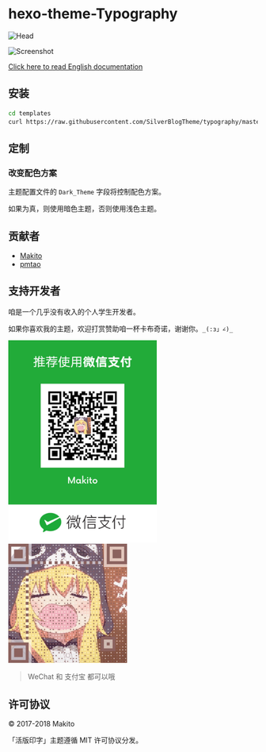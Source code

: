 hexo-theme-Typography
======

![Head](https://github.com/SumiMakito/hexo-theme-typography/blob/master/_art/head.png?raw=true)

![Screenshot](https://github.com/SumiMakito/hexo-theme-typography/blob/master/_art/screenshot.png?raw=true)

[Click here to read English documentation](https://github.com/silverblogtheme/typography/blob/master/README.md)

## 安装

```bash
cd templates
curl https://raw.githubusercontent.com/SilverBlogTheme/typography/master/install.sh | bash
```

## 定制

### 改变配色方案

主题配置文件的 `Dark_Theme` 字段将控制配色方案。

如果为真，则使用暗色主题，否则使用浅色主题。

## 贡献者

- [Makito](https://github.com/SumiMakito)
- [pmtao](https://github.com/pmtao)

## 支持开发者

咱是一个几乎没有收入的个人学生开发者。

如果你喜欢我的主题，欢迎打赏赞助咱一杯卡布奇诺，谢谢你。`_(:з」∠)_` 

<img width="300" src="https://raw.githubusercontent.com/SumiMakito/Misc/master/wechat-2.png" alt="WeChat QR code">

<img width="240" src="https://raw.githubusercontent.com/SumiMakito/Misc/master/alipay-2.jpg" alt="Alipay QR code">

> WeChat 和 支付宝 都可以哦

## 许可协议

© 2017-2018 Makito

「活版印字」主题遵循 MIT 许可协议分发。
